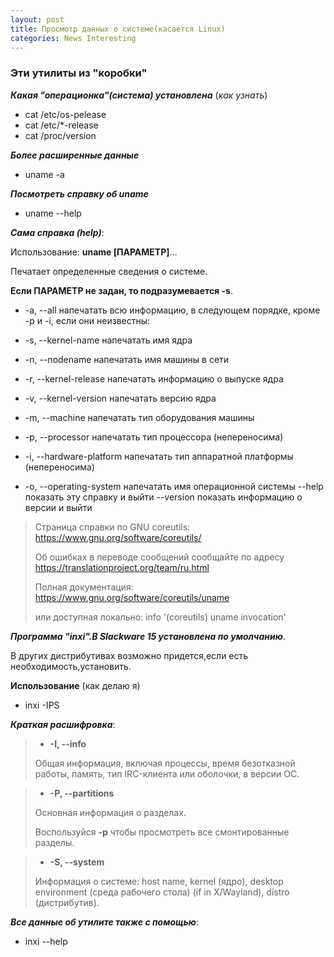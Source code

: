 ```yaml
---
layout: post
title: Просмотр данных о системе(касается Linux)
categories: News Interesting
---
```


### Эти утилиты из "коробки"

***Какая "операционка"(система) установлена*** (*как узнать*)

- cat /etc/os-pelease
- cat /etc/*-release
- cat /proc/version

***Более расширенные данные***

- uname -a

***Посмотреть справку об uname***

- uname --help

***Сама справка (help)***:

Использование: **uname [ПАРАМЕТР]**…

Печатает определенные сведения о системе.

**Если ПАРАМЕТР не задан, то
подразумевается -s**.

 -  -a, --all              напечатать всю информацию, в следующем порядке,
                         кроме -p и -i, если они неизвестны:

 -  -s, --kernel-name      напечатать имя ядра

-   -n, --nodename         напечатать имя машины в сети

-   -r, --kernel-release   напечатать информацию о выпуске ядра

-   -v, --kernel-version     напечатать версию ядра

-   -m, --machine            напечатать тип оборудования машины

-  -p, --processor          напечатать тип процессора (непереносима)

  - -i, --hardware-platform  напечатать тип аппаратной платформы (непереносима)

 -  -o, --operating-system   напечатать имя операционной системы
      --help     показать эту справку и выйти
      --version  показать информацию о версии и выйти


>Страница справки по GNU coreutils: https://www.gnu.org/software/coreutils/
>
>Об ошибках в переводе сообщений сообщайте по адресу https://translationproject.org/team/ru.html
>
>Полная документация: https://www.gnu.org/software/coreutils/uname
>
>или доступная локально: info '(coreutils) uname invocation'

***Программа "inxi".В Slackware 15 установлена по умолчанию***.

В других дистрибутивах возможно придется,если есть необходимость,установить.

**Использование** (как делаю я)

- inxi -IPS

***Краткая расшифровка***:

>- **-I, --info** 
>
>Общая информация, включая процессы, время безотказной работы, память,
	          тип IRC-клиента или оболочки, в версии OC. 

>- **-P, --partitions**
>
>Основная информация о разделах.
>
>Воспользуйся **-p** чтобы просмотреть все смонтированные разделы.


>- **-S, --system**  
>
>Информация о системе: host name, kernel (ядро), desktop environment (среда рабочего стола) 
               (if in X/Wayland), distro (дистрибутив). 


***Все данные об утилите также с помощью***:

- inxi --help



